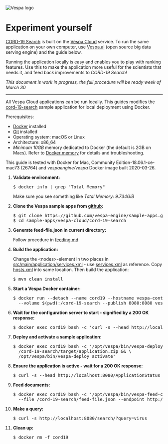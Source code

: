 <!-- Copyright Yahoo. Licensed under the terms of the Apache 2.0 license. See LICENSE in the project root. -->

![Vespa logo](https://vespa.ai/assets/vespa-logo-color.png)

# Experiment yourself
[CORD-19 Search](https://cord19.vespa.ai/) is built on the [Vespa Cloud](https://cloud.vespa.ai/) service.
To run the same application on your own computer,
use [Vespa.ai](https://vespa.ai/) (open source big data serving engine) and the guide below.

Running the application locally is easy and enables you to play with ranking features.
Use this to make the application more useful for the scientists that needs it,
and feed back improvements to _CORD-19 Search_!

*This document is work in progress, the full procedure will be ready week of March 30*

----

All Vespa Cloud applications can be run locally.
This guides modifies the [cord-19-search](.)
sample application for local deployment using Docker.

Prerequisites:
* [Docker](https://docs.docker.com/engine/installation/) installed
* [Git](https://git-scm.com/downloads) installed
* Operating system: macOS or Linux
* Architecture: x86_64
* *Minimum 10GB* memory dedicated to Docker (the default is 2GB on Macs).
  Refer to [Docker memory](https://docs.vespa.ai/en/operations/docker-containers.html#memory)
  for details and troubleshooting.

This guide is tested with Docker for Mac, Community Edition-18.06.1-ce-mac73 (26764) and
<em>vespaengine/vespa</em> Docker image built 2020-03-26.

<ol>

<li>
    <p><strong>Validate environment:</strong></p>
<pre>
$ docker info | grep "Total Memory"
</pre>
    <p>Make sure you see something like <em>Total Memory: 9.734GiB</em></p>
</li>

<li>
    <p><strong>Clone the Vespa sample apps from
    <a href="https://github.com/vespa-engine/sample-apps">github</a>:</strong></p>
<pre>
$ git clone https://github.com/vespa-engine/sample-apps.git
$ cd sample-apps/vespa-cloud/cord-19-search
</pre>
</li>

<li>
    <p><strong>Generate feed-file.json in current directory:</strong></p>
    <p>Follow procedure in <a href="feeding.md">feeding.md</a></p>
</li>

<li>
    <p><strong>Build the application:</strong></p>
    <p>Change the &lt;nodes&gt;-element in two places in
    <a href="src/main/application/services.xml">src/main/application/services.xml</a>
    - use <a href="https://github.com/vespa-engine/sample-apps/tree/master/album-recommendation/src/main/application/services.xml">services.xml</a>
    as reference.
    Copy <a href="https://github.com/vespa-engine/sample-apps/tree/master/album-recommendation/src/main/application/hosts.xml">hosts.xml</a>
    into same location.
    Then build the application:
    </p>
<pre>
$ mvn clean install
</pre>
</li>

<li>
    <p><strong>Start a Vespa Docker container:</strong></p>
<pre>
$ docker run --detach --name cord19 --hostname vespa-container --privileged \
  --volume $(pwd):/cord-19-search --publish 8080:8080 vespaengine/vespa
</pre>
</li>

<li>
    <p><strong>Wait for the configuration server to start - signified by a 200 OK response:</strong></p>
<pre>
$ docker exec cord19 bash -c 'curl -s --head http://localhost:19071/ApplicationStatus'
</pre>
</li>

<li>
    <p><strong>Deploy and activate a sample application:</strong></p>
<pre>
$ docker exec cord19 bash -c '/opt/vespa/bin/vespa-deploy prepare \
  /cord-19-search/target/application.zip &amp;&amp; \
  /opt/vespa/bin/vespa-deploy activate'
</pre>
</li>

<li>
    <p><strong>Ensure the application is active - wait for a 200 OK response:</strong></p>
<pre>
$ curl -s --head http://localhost:8080/ApplicationStatus
</pre>
</li>

<li>
    <p><strong>Feed documents:</strong></p>
<pre>
$ docker exec cord19 bash -c '/opt/vespa/bin/vespa-feed-client \
  --file /cord-19-search/feed-file.json --endpoint http://localhost:8080 --verbose'
</pre>
</li>

<li>
    <p><strong>Make a query:</strong></p>
<pre>
$ curl -s http://localhost:8080/search/?query=virus
</pre>
</li>

<li>
    <p><strong>Clean up:</strong></p>
<pre>
$ docker rm -f cord19
</pre>
</li>

</ol>
